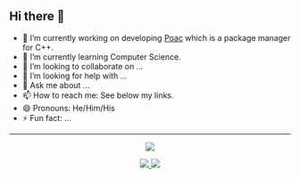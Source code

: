 ## Hi there 👋

- 🔭 I’m currently working on developing [Poac](https://github.com/poacpm/poac) which is a package manager for C++.
- 🌱 I’m currently learning Computer Science.
- 👯 I’m looking to collaborate on ...
- 🤔 I’m looking for help with ...
- 💬 Ask me about ...
- 📫 How to reach me: See below my links.
- 😄 Pronouns: He/Him/His
- ⚡ Fun fact: ...

---

<p align="center">
  <!-- trophy -->
  <a href="https://github.com/ryo-ma/github-profile-trophy">
    <img src="https://github-profile-trophy.vercel.app/?username=ken-matsui&theme=darkhub&row=1&margin-w=15&no-bg=true">
  </a>
</p>

<p align="center">
  <!-- Top Langs -->
  <a href="https://github.com/anuraghazra/github-readme-stats">
    <img src="https://github-readme-stats.vercel.app/api/top-langs/?username=ken-matsui&theme=dark&layout=compact">
  </a>
  <!-- Ken Matsui's github stats -->
  <a href="https://github.com/anuraghazra/github-readme-stats">
    <img src="https://github-readme-stats.vercel.app/api?username=ken-matsui&theme=dark&show_icons=true&include_all_commits=true">
  </a>
</p>
